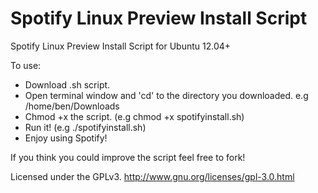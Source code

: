 Spotify Linux Preview Install Script
====================================
Spotify Linux Preview Install Script for Ubuntu 12.04+

To use:
- Download .sh script.
- Open terminal window and 'cd' to the directory you downloaded. e.g /home/ben/Downloads
- Chmod +x the script. (e.g chmod +x spotifyinstall.sh)
- Run it! (e.g ./spotifyinstall.sh)
- Enjoy using Spotify!

If you think you could improve the script feel free to fork!

Licensed under the GPLv3.
http://www.gnu.org/licenses/gpl-3.0.html
